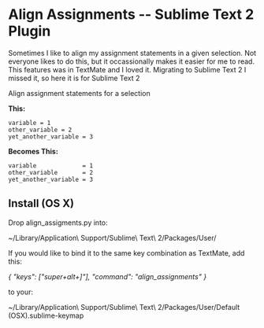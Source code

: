 Align Assignments -- Sublime Text 2 Plugin
===========================================
Sometimes I like to align my assignment statements in a given selection.
Not everyone likes to do this, but it occassionally makes it easier for me to read.
This features was in TextMate and I loved it. Migrating to Sublime Text 2 I missed it,
so here it is for Sublime Text 2

Align assignment statements for a selection

**This:**

	variable = 1
	other_variable = 2
	yet_another_variable = 3

**Becomes This:**

	variable             = 1
	other_variable       = 2
	yet_another_variable = 3


Install (OS X)
----------------------------
Drop align_assigments.py into:

~/Library/Application\ Support/Sublime\ Text\ 2/Packages/User/

If you would like to bind it to the same key combination as TextMate, add this:

*{ "keys": ["super+alt+]"], "command": "align_assignments" }*

to your:

~/Library/Application\ Support/Sublime\ Text\ 2/Packages/User/Default (OSX).sublime-keymap



